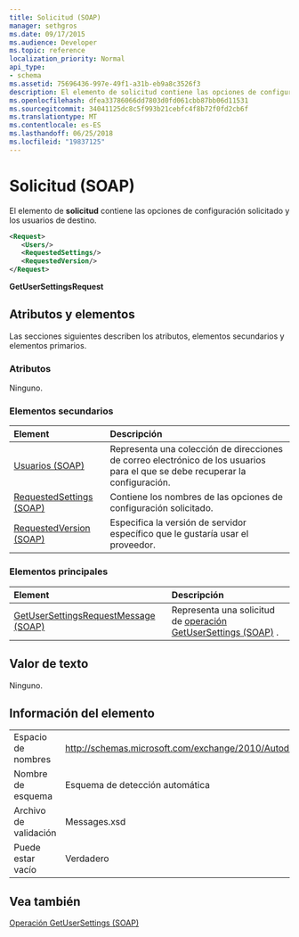 ```yaml
---
title: Solicitud (SOAP)
manager: sethgros
ms.date: 09/17/2015
ms.audience: Developer
ms.topic: reference
localization_priority: Normal
api_type:
- schema
ms.assetid: 75696436-997e-49f1-a31b-eb9a8c3526f3
description: El elemento de solicitud contiene las opciones de configuración solicitado y los usuarios de destino.
ms.openlocfilehash: dfea33786066dd7803d0fd061cbb87bb06d11531
ms.sourcegitcommit: 34041125dc8c5f993b21cebfc4f8b72f0fd2cb6f
ms.translationtype: MT
ms.contentlocale: es-ES
ms.lasthandoff: 06/25/2018
ms.locfileid: "19837125"
---
```

# <a name="request-soap"></a>Solicitud (SOAP)

El elemento de **solicitud** contiene las opciones de configuración solicitado y los usuarios de destino. 
  
```XML
<Request>
   <Users/>
   <RequestedSettings/>
   <RequestedVersion/>
</Request>
```

 **GetUserSettingsRequest**
## <a name="attributes-and-elements"></a>Atributos y elementos

Las secciones siguientes describen los atributos, elementos secundarios y elementos primarios.
  
### <a name="attributes"></a>Atributos

Ninguno.
  
### <a name="child-elements"></a>Elementos secundarios

|**Element**|**Descripción**|
|:-----|:-----|
|[Usuarios (SOAP)](users-soap.md) <br/> |Representa una colección de direcciones de correo electrónico de los usuarios para el que se debe recuperar la configuración.  <br/> |
|[RequestedSettings (SOAP)](requestedsettings-soap.md) <br/> |Contiene los nombres de las opciones de configuración solicitado.  <br/> |
|[RequestedVersion (SOAP)](requestedversion-soap.md) <br/> |Especifica la versión de servidor específico que le gustaría usar el proveedor.  <br/> |
   
### <a name="parent-elements"></a>Elementos principales

|**Element**|**Descripción**|
|:-----|:-----|
|[GetUserSettingsRequestMessage (SOAP)](getusersettingsrequestmessage-soap.md) <br/> |Representa una solicitud de [operación GetUserSettings (SOAP)](getusersettings-operation-soap.md) .  <br/> |
   
## <a name="text-value"></a>Valor de texto

Ninguno.
  
## <a name="element-information"></a>Información del elemento

|||
|:-----|:-----|
|Espacio de nombres  <br/> |http://schemas.microsoft.com/exchange/2010/Autodiscover  <br/> |
|Nombre de esquema  <br/> |Esquema de detección automática  <br/> |
|Archivo de validación  <br/> |Messages.xsd  <br/> |
|Puede estar vacío  <br/> |Verdadero  <br/> |
   
## <a name="see-also"></a>Vea también



[Operación GetUserSettings (SOAP)](getusersettings-operation-soap.md)

